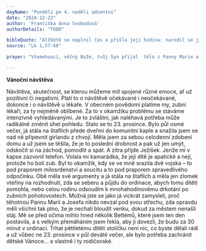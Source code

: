 ```yaml
---
dayName: "Pondělí po 4. neděli adventní"
date: "2024-12-23"
author: 'Františka Anna Svobodová'
authorDetails: "TODO"

bibleQuote: "Alžbětě se naplnil čas a přišla její hodina: narodil se jí syn. Když její sousedé a příbuzní uslyšeli, že jí Pán prokázal velikou milost, radovali se s ní. Osmého dne přišli obřezat dítě a chtěli mu dát po jeho otci jméno Zachariáš. Jeho matka na to řekla: „Ne, ale bude se jmenovat Jan!“ Namítli jí: „Tak se nikdo z tvého příbuzenstva nejmenuje.“ Posunky  naznačovali jeho otci, jaké by mu chtěl dát jméno. On si vyžádal tabulku a napsal: „Jeho jméno je Jan.“ Všichni se tomu podivili. Ihned se mu uvolnila ústa i jazyk a on mluvil a chválil Boha. Všech jejich sousedů se zmocnila bázeň a po celém judském pohoří se mluvilo o všech těch událostech. Všichni, kdo to uslyšeli, uvažovali o tom v srdci a ptali se: „Co asi z toho dítěte bude? Vždyť ruka Páně byla s ním!“"
source: "Lk 1,57-66"

prayer: "Všemohoucí, věčný Bože, tvůj Syn přijal  tělo z Panny Marie a byl nám podobný ve všem kromě hříchu; připravujeme se oslavit jeho narození a prosíme tě: dej, ať nám otevře prameny tvého milosrdenství. Neboť on  s tebou v jednotě Ducha Svatého…"

---
```


**Vánoční návštěva**

Návštěva, skutečnost, se kterou můžeme mít spojené různé emoce, ať už pozitivní či negativní. Platí to o návštěvě očekávané i neočekávané, dokonce i o návštěvě u lékaře. V obecném povědomí platíme my, zubní lékaři, za ty nejméně oblíbené. Za to v okamžiku problému se stáváme intenzivně vyhledávanými. Je to zvláštní, jak naléhavá potřeba může radikálně změnit úhel pohledu.
Stalo se to 23. prosince. Bylo půl osmé večer, já stála na štaflích přede dveřmi do komunitní kaple a snažila jsem se nad ně připevnit girlandu z chvojí. Měla jsem za sebou celodenní zdobení domu a už jsem se těšila, že je to poslední drobnost a pak už jen umýt, odskočit si na záchod, pomodlit a spát. A zítra přijde Ježíšek. Jenže mi v kapse zazvonil telefon. Volala mi kamarádka, že její dítě je apatické a nejí, protože ho bolí zub. Byl to okamžik, kdy se ve mně srazila dvě vojska – to pod praporem milosrdenství a soucitu a to pod praporem spravedlivého odpočinku. Obě měla své argumenty a já stála na štaflích a měla jen zlomek vteřiny na rozhodnutí, zda se seberu a půjdu do ordinace, abych tomu dítěti pomohla, nebo celou rodinu odsoudím k mnohahodinovému drkotání po zubních pohotovostech.
Možná jste se jako já víckrát zamysleli, proč těhotnou Pannu Marii a Josefa nikdo nevzal pod svou střechu, zda opravdu měli všichni tak plno, že je nechali bloudit venku, dokud za městem nenašli stáj. Mě se před očima mihlo hned několik Betlémů, které jsem ten den postavila, a s velkým přemáháním jsem řekla, aby ji dovezli, že budu za 30 minut v ordinaci. Trhat pětiletému dítěti stoličku není nic, co byste dělali rádi a už vůbec ne  23.  prosince  v půl deváté večer, ale bylo potřeba zachránit dětské Vánoce… a vlastně i ty rodičovské.

